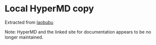 # Local HyperMD copy
Extracted from [laobubu](https://github.com/laobubu/HyperMD/)

Note: HyperMD and the linked site for documentation appears to be no longer maintained.
